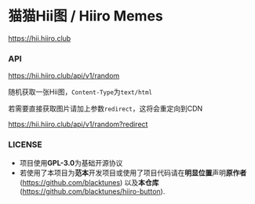 # 猫猫Hii图 / Hiiro Memes

https://hii.hiiro.club

### API

https://hii.hiiro.club/api/v1/random

随机获取一张Hii图，`Content-Type`为`text/html`

若需要直接获取图片请加上参数`redirect`，这将会重定向到CDN

https://hii.hiiro.club/api/v1/random?redirect

### LICENSE

- 项目使用**GPL-3.0**为基础开源协议
- 若使用了本项目为**范本**开发项目或使用了项目代码请在**明显位置**声明**原作者**(https://github.com/blacktunes) 以及**本仓库**(https://github.com/blacktunes/hiiro-button).
